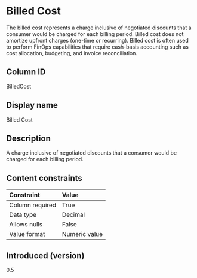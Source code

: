 # Billed Cost

The billed cost represents a charge inclusive of negotiated discounts that a consumer would be charged for each billing period. Billed cost does not amortize upfront charges (one-time or recurring). Billed cost is often used to perform FinOps capabilities that require cash-basis accounting such as cost allocation, budgeting, and invoice reconciliation.

## Column ID

BilledCost

## Display name

Billed Cost

## Description

A charge inclusive of negotiated discounts that a consumer would be charged for each billing period.

## Content constraints

|    Constraint   |      Value      |
|:----------------|:----------------|
| Column required | True            |
| Data type       | Decimal         |
| Allows nulls    | False           |
| Value format    | Numeric value   |

## Introduced (version)

0.5
